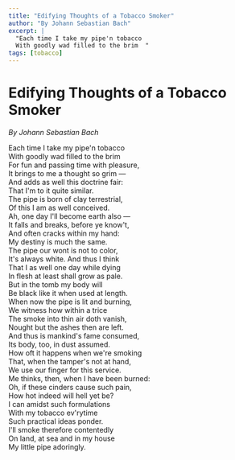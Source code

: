 ```yaml
---
title: "Edifying Thoughts of a Tobacco Smoker"
author: "By Johann Sebastian Bach"
excerpt: |
  "Each time I take my pipe'n tobacco  
  With goodly wad filled to the brim  "
tags: [tobacco]
---
```


# Edifying Thoughts of a Tobacco Smoker

*By Johann Sebastian Bach*

Each time I take my pipe'n tobacco  
With goodly wad filled to the brim  
For fun and passing time with pleasure,  
It brings to me a thought so grim —  
And adds as well this doctrine fair:  
That I'm to it quite similar.  
The pipe is born of clay terrestrial,  
Of this I am as well conceived.  
Ah, one day I'll become earth also —  
It falls and breaks, before ye know't,  
And often cracks within my hand:  
My destiny is much the same.  
The pipe our wont is not to color,  
It's always white. And thus I think  
That I as well one day while dying  
In flesh at least shall grow as pale.  
But in the tomb my body will  
Be black like it when used at length.  
When now the pipe is lit and burning,  
We witness how within a trice  
The smoke into thin air doth vanish,  
Nought but the ashes then are left.  
And thus is mankind's fame consumed,  
Its body, too, in dust assumed.  
How oft it happens when we're smoking  
That, when the tamper's not at hand,  
We use our finger for this service.  
Me thinks, then, when I have been burned:  
Oh, if these cinders cause such pain,  
How hot indeed will hell yet be?  
I can amidst such formulations  
With my tobacco ev'rytime  
Such practical ideas ponder.  
I'll smoke therefore contentedly  
On land, at sea and in my house  
My little pipe adoringly.  
